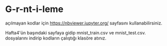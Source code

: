 # G-r-nt-i-leme
açılmayan kodlar için https://nbviewer.jupyter.org/ sayfasını kullanabilirsiniz.

Hafta4'ün başındaki sayfaya gidip mnist_train.csv ve mnist_test.csv. dosyalarını indirip kodların çalıştığı klasöre atınız.
